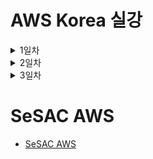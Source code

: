 # AWS Korea 실강

<details><summary>1일차</summary>

<div markdown="1">

## AWS 사용 이점은?

엔터프라이즈급 기업에서 온 프레미스로 서버를 추가 구축하면 수개월이 걸린다.

이 과정을 분 단위로 단축시킬 수 있다.

이후 추가 구축한 리소스가 필요하지 않을 때의 처리도 용이하다.

보안을 외주로 맡길 수 있다.

## AWS Global Infra는 어떻게 이루어져 있나

가용 영역은 데이터 센터의 묶음 최소 3개의 데이터 센터

리전은 가용 영역의 묶음 가용 영역은 a~d 까지 존재할 수 있음

리전 내의 데이터 센터는 내결함성을 갖추고 있으며 서로 거리를 두고 프라이빗 링크로 연결되어 있다.

이유는 고가용성을 달성하기 위해서 자연재해, 정치적 문제 등에 의해 전체 리전이 사용불가 상태가 되는 것을 방지

**_ 상파울루 리전의 경우 자체 발전기 사용해서 데이터센터를 유지한다. 전력 비용 측면에서도 AWS 사용이 이점이 있다. _**

## Local Zone & 엣지 로케이션

리전으로부터 너무 먼 경우 리전과 고속 케이블로 연결된 별도의 센터인 로컬존에 연결할 수 있다.

짧은 지연 시간을 얻지만 모든 서비스를 사용할 수는 없다.

엣지 로케이션 각 주요 도시에서 운영되며 Route 53, CloudFront 같은 서비스를 지원

CDN을 가능케한다.

엣지 로케이션에 캐시 데이터를 저장해서 더 빠르게 접근할 수 있도록 한다.

Local Zone은 EC2, RDS 등 리소스를 더 빠르게 접근하기 위해 사용

엣지 로케이션은 데이터 캐싱, 더 빠른 콘텐츠

Well Architected Framework에서 구축한 아키텍처를 자가점검할 수 있다.

AWS는 REST API를 통해 사용자에게 AWS 콘솔, AWS CLI, AWS SDK를 통한 리소스 생성, 관리를 가능하게 한다.

API 기반의 퍼블릭 클라우드

3개의 가용 영역에 복사되어서 올라간다 s3에 이미지 올리면

`aws s3 mb [버킷명]`

`aws s3 cp [From path] [To Path]`

`aws s3 ls` - 버킷 들의 리스트

`aws s3 ls [버킷명]` - 버킷 내 파일들의 리스트

## 계정 보안

- 인가된 사용자만 접근할 수 있도록 계정을 생성하고 권한을 부여

- API 요청이 들어오면 인증 -> 인가를 거친다. 그 후 리소스에 대한 요청을 처리하고 응답을 보낸다.

- 인증은 ID/PASSWD, 인가는 권한의 확인으로 두 과정 모두 IAM이 수행한다.

- root 계정 미사용은 AWS측 모범 사례가 맞음

- 정책은 권한을 담은 JSON 형식의 스크립트

- 그 정책을 사용자에게 적용

- 혹은 사용자 그룹에 적용한 후 그룹에 사람을 추가해서 적용되도록 하는 것이 조금 더 나은 선택

- 한 사용자가 여러 그룹에 속해서 많은 권한을 가질 수도 있다.

- 역할(Role)은 정책이 부여된 리소스로 사용 가능한 사용자를 기록해두고 Role이 적용된 사용자는 그 Role의 정책을 가진다.

- 그 후 Role과의 연결을 해제하면 본래 부여받은 정책을 다시 적용받는다.

- 역할을 수임한다. assuming a role

- 보안의 주체는 어떤 작업을 수행할 수 있는 모든 대상

- 서비스가 서비스에 명령을 내릴 경우 EC2에서 S3에 AWS CLI로 접근하는 경우 EC2가 S3에 명령을 내리는 것이므로 EC2는 보안의 주체

- 그 외 계정 등

- AWS ACCESS KEY , AWS SECRET ACCESS KEY - ACCESS KEY는 Public 키 처럼 공개되어도 괜찮다. 복호화 키이자 Private Key 역할을 하는 키는 SECRET ACCESS KEY

- KEY는 aws cli 디렉토리 내 credentials_allowed에 평문으로 저장되어 있기 때문에 노트북 분실 시 Deactivate 해야 한다.

- 정책은 커스텀이던 AWS 제공 정책이던 동등하다.

- 개인을 위한 역할을 생성해서 그 역할을 적용시키는 것이 가장 안전한 방법이긴 하다.

- 이유는 그룹도 잘못 지정해서 권한없는 사용자가 Admin 그룹의 권한을 얻게 되는 경우 위험할 수도 있으니까

- IAM 역할 동작 방식은 API 요청을 보내면 AWS STS가 토큰 생성해서 임시 권한 부여

- 정책은 권한의 부여 뿐만 아니라 최대 권한 설정해서 이후 권한 부여에 대한 경계를 설정할 수도 있다.

- 정책은 주로 권한 부여의 목적으로 쓰이고 위 경계 설정은 프로젝트 초기에 할 수도 있다.

- 자격 증명 기반 정책은 사용자, 그룹, 역할에 적용되고 리소스 기반 정책은 리소스에 적용된다.

- 사용자가 리소스 액세스를 시도하면 리소스 기반 정책을 확인한다? 이건 무슨 얘기인지 모르겠는데 \***\*\*\*\*\***\*\*\*\*\***\*\*\*\*\***

- 아래 JSON은 자격 증명 기반 정책

```JSON
{
    "Version": "2012-10-17",
    "Statement": [
        {
            "Effect": "Allow",
            "Action": [
                "ec2:Describe*",
                "ec2:GetConsole*"
            ],
            "Resource": "*"
        }
    ]
}
```

- Version은 정책의 버전

- Effect는 허용의 목적인지 거부의 목적인지?

- Action은 행위에 대한 것을 의미 S3 읽기 권한이란 그런 내용

- Resource는 위 내용들이 적용되는 대상 리소스

- 복수의 정책이 적용되는 경우 거부 Effect가 우선 적용된다.

- 허용의 경우 양 정책의 교집합에 해당하는 리소스 접근이 적용된다.

- 리소스 기반 정책의 경우 리소스를 arn으로 명시한다.

```JSON
{
    "Version": "2012-10-17",
    "Statement": [
        {
            "Sid": "AddPerm02",
            "Effect": "Allow",
            "Principal": "*",
            "Action": [
                "s3:ListBucket",
                "s3:GetObject"
            ],
            "Resource": [
                "arn:aws:s3:::00-22-architecting-on-aws",
                "arn:aws:s3:::00-22-architecting-on-aws/*"
            ]
        },
        {
            "Sid": "RemovePerm",
            "Effect": "Deny",
            "Principal": {
                "AWS": "arn:aws:iam::284141907816:user/deny"
            },
            "Action": "s3:GetObject",
            "Resource": "arn:aws:s3:::00-22-architecting-on-aws/public/*"
        }
    ]
}
```

- 리소스 기반 정책은 principal이라는 요소가 있는지 없는지로 구분하면 된다. (자격증 시험에 나온다면)

- 권한 중 EC2 ReadOnly는 인스턴스를 끄거나 삭제할 수 없고 정보만 읽을 수 있다.

- 다중 계정은

- Cloudtrail은 모든 API 요청에 대한 기록을 남긴다.

- **_ISMS 인증 관련 사항 중 Cloudtrail의 기록을 3년간 투명하게 보관해야 하는 사항이 있다._**

- AWS Organization을 사용해서 계정을 조직 단위(Organization Unit)로 그룹화해서 계층 구조를 생성한다.

- 계정과 계정은 서로 완전히 격리되어 있기 때문에 조직화하지 않으면 업무량이 많아지고 관리가 어렵다.

- 조직화 방법은 계층 구조이므로 상위 계층에서 허용된 사항이 있다면 하위 계층은 반드시 그 이하의 권한을 가지도록 하는 것이다.

- 관리 계정이 총괄하고 OU를 하위에 가진다.

- OU는 하위에 OU 혹은 계정을 가진다.

- 각 계정별로 결제되는 비용도 OU 단위로 결제가 가능하다.

- SCP vs IAM

- SCP는 권한을 제한하는 필터의 역할이다.

- 실질적 허용과 거부는 IAM이 한다.

- 뭔 개소리야 그래서 정확히 어떻게 동작한다는건데---------------- 이거 나중에 다시 보게되면 자세히--------------

- SCP -> IAM 순으로 보안 증명 필요

- https://docs.aws.amazon.com/ko_kr/organizations/latest/userguide/orgs_manage_policies_scps.html

## VPC

- 가상의 격리된 네트워크를 의미

- Regional하다.

### Public Subnet

- IGW를 사설 망을 외부 인터넷과 연결하는 가상의 라우터로 볼 수 있다.

- IGW에 대한 라우팅을 설정하고 인스턴스에 공인 IP를 부여하면 외부와의 통신을 공인 IP를 통해 할 수 있고 내부 망에서의 통신은 사설 IP로 할 수 있다.

### Routing Table

- VPC는 암시적 라우터가 존재해서 라우터를 직접 구축하지 않고 라우팅 테이블에 라우팅을 명시하는 것 만으로도 라우팅이 가능하다.

### Elastic IP Address

- 인스턴스에 붙였다 뗄 수 있는 고정된 공인 IP이다.

- 리전당, 계정당 5개로 제한된다.

- Quotar, Soft Quotar

- Soft Quotar여서 5개 제한을 문의를 통해 풀 수 있다.

- Quota는 상식선에서 Limit을 거는 것

- VPC CIDR 16으로 5개면 65000 \* 5인데 이 제한이 없다면 서버의 수 상식 밖으로 많아진다.

- Hard Quota는 인터뷰 요청이 들어오고 AWS 한국 지사장의 승인이 있어야 한다.

### Elastic Network Interface

- 탄력적 네트워크 인터페이스는 같은 가용 영역 내에서 리소스에 붙였다 떼면서 사용할 수 있는 가상의 네트워크 인터페이스이다.

- 고정된 사설 IP, EIP, MAC 주소를 가지고 있다.

### NAT(Network Address Translation) Gateway

- 사설 IP 대역으로부터 외부 망으로의 Outbound 트래픽이 나갈 수 있도록 해주는 리소스이다.

- EIP를 요구한다.

- NAT Gateway를 통해 프라이빗 서브넷에서 인터넷을 사용할 수 있다.

### Network ACL

- 서브넷의 인바운드, 아웃바운드 트래픽을 제어하는 가상의 방화벽이다.

- 허용 규칙과 거부 규칙을 모두 명시한다.

- 비상태저장 방화벽이다.

- 한 트래픽 마다 들어갈때 나갈때 모두 확인한다.

- 서브넷에 배포된 모든 인스턴스에 적용된다.

### Security Group

- 인스턴스의 인바운드, 아웃바운드 트래픽을 제어하는 가상 방화벽이다.

- 허용 규칙만 명시한다.

- Source IP, Destination IP, 프로토콜, 포트를 명시해서 사용한다.

- 기본값은 모든 인바운드 트래픽을 막고 모든 아웃바운드 트래픽을 허용한다.

- 3-tier 라면

- WS 인바운드 80, 443 모든 IP에 허용

- WAS 인바운드 80 WS에 대해 허용

- DB 인바운드 3306 WAS에 대해 허용

- 이것을 Security Group Chain 이라고 한다.

- 트래픽의 접근 과정을 설명하면 IGW -> RTB -> NACL -> Subnet -> SG -> Instance

- 한 인스턴스에 복수의 SG가 적용될 수 있으며 종합적으로 평가해서 트래픽 허용 여부를 결정한다.

## 컴퓨팅

- EC2(2006) -> ECS(2014) -> Lambda(2014) -> Fargate(2017) -> Inferentia, Trainium, Graviton3(2021, 2022)

- Fargate는 서버리스 컨테이너화, 내 VPC 내에서 관리하는 서버가 없는게 서버리스인데 컨테이너를 내가 관리하지 않고 돌아가게 하는 것

- 그 뒤로는 맞춤 제작 프로세서라는데 뭔지 모름

- EKS도 쿠버네티스 기반 컴퓨팅 서비스

- CSP인 AWS의 컴퓨팅 리소스 생성 방식은 API 요청에 따라 하이퍼바이저에서 컴퓨팅 리소스(VM)를 생성하여 제공하는 것이다.

- 확장은 Scale-Out, 다시 축소는 Scale-In

### EC2

- 태그, 이름 - 사내에서 정해진 태그에 대한 네이밍 규칙을 정해서 생성한다.

- 예시 - 네이밍 룰에 따라 네임을 넣고 프로젝트를 구분해서 넣고 이 리소스가 배포 환경인지 테스트 환경인지 넣고 서비스 용도 프/백 넣고 가용 영역 구분해서 넣고 귀속 부서 구분해서 넣고

- Amazon Machine Image - OS를 포함한 리소스들을 가진 템플릿 이미지이다.

- 사전 구축된 AMI를 사용하거나 Marketplace에서 솔루션이 포함된 이미지를 사용하거나 Image Builder를 통해 커스텀 AMI를 생성한다.

- 하시코프 Packer가 이미지 빌더인듯?

#### 인스턴스 유형 이름 규칙

- c6g.xlarge

- c는 인스턴스 패밀리

- 6은 인스턴스 세대

- g는 추가 속성

- .뒤로는 인스턴스의 크기로 하드웨어 스펙의 규모 micro보다 xlarge가 더 많은 cpu, ram, ssd 가진 인스턴스

- amd는 추가 속성 위치에 a가 붙는다.

- graviton이 g인데 이게 AWS 자체 개발이라고 동일 성능일 경우 비용이 더 싸다고 합니다.

#### EC2 키 페어

- 최근엔 키 페어도 생성하지 않고 Session Manager로 접속하는 추세??

#### 테넌시

- 공유 테넌시가 기본값이며 하나의 하드웨어를 다른 사람들과 공유한다.

- 이럴 경우에 비용 절감을 위해 중지해두고 있으면 다른 사람이 점유해서 실행이 안된다는데?

- 전용 인스턴스는 하드웨어를 격리해서 다른 사람과 공유하지 않고 사용한다.

- 전용 호스트는 하드웨어를 제어한다.

- 랙이 하나 있고 그 랙에 디바이스가 여러개 있는데 그 디바이스 하나의 일부를 할당 받고 그 디바이스 다른 사람과 공유하는게 공유 테넌시

- 그 디바이스 하나 아예 점유하는게 전용 호스트

- 전용 인스턴스는 그 디바이스 아예 점유는 아닌데 그 디바이스에 리소스 생성 다른 사람하고 공유 안하는거

#### 배치 그룹

- 클러스터링을 통해 여러 인스턴스를 서로 인접하게 배치해서 고성능 컴퓨팅(HPC)을 가능하게 한다.

- 중요한 인스턴스라면 분산시켜서 안정성을 높인다.

- 파티션 분리는 가용 영역 내에서 논리적 구분을 하는 것이다.

#### User Data

- EC2가 생성될 때 최초로 실행될 스크립트를 작성할 수 있다.

#### 메타 데이터

- 인스턴스 내에서 `curl http://169.254.169.254/latest/` 명령줄을 통해 생성된 인스턴스의 메타 데이터를 출력할 수 있다.

- 공인 IP 주소 등을 출력할 수 있으며 `curl http://169.254.169.254/latest/meta-data/public-ipv4`

- 이 출력되는 메타 데이터를 자동화에 활용할 수 있다.

#### Elastic Block Storage

- 하나의 EC2는 반드시 최소 하나의 EBS를 가진다.

- EBS의 크기를 늘릴 수는 있지만 줄일 수는 없다.

- 작은 크기로 만들어서 복사하고 기존 것을 지워야 한다.

- EBS 볼륨 유형은 SSD 지원하는 gp2, gp3, io1, io2가 있고 가장 고성능은 io2이다. io2 Block Express가 가장 고성능

- IOPS가 뭔지 모르겠는데 그게 성능 나타낼 수 있는 지표인듯

- HDD 지원하는 st1, sc1

#### 인스턴스 스토어 볼륨

- 인스턴스에 바로 붙이는 데이터 스토어

- 속도가 빠르다.

- 스냅샷을 미지원해서 비영구적이고 휘발성이 있다.

- 캐싱의 용도로 사용할 수 있다.

#### EC2 구매 옵션

- 온디맨드는 초당 과금

- Savings Plans를 통해 1년 또는 3년 약정으로 사용도 가능

- 스팟 인스턴스는 온디맨드 대비 90% 할인 혜택을 받아 다른 사람의 여분 EC2를 사용하는 방법이다.

- 원 사용자가 반환을 요구할 경우 복구하는 자동화를 미리 구축해두어야 한다.

- 당근마켓이 비용 절감하는 방법으로 스팟 인스턴스를 많이 썼다고 한다.

- 쓰다가 뺏길 확률은 5% 정도라고 한다. 자동화 구축할 수 있다면 충분히 가능한 부분이다.

##### Savings Plan

- Compute Savings Plan - 리전 등 선택에 있어서 유연성 확보 + 66% 할인

- EC2 Savings Plan - 72% 할인 유연성 x

- 온디맨드 + Compute Savings plan + EC2 Savings Plan + 스팟 인스턴스를 잘 조합해서 비용 절감을 해야 한다.

### AWS Lambda

- 서버리스 컴퓨팅으로 Memory만 직접 스펙을 결정한다. Memory를 늘리면 CPU는 알아서 늘어난다.

- 서버리스는 실행될 때 마다 그리고 실행된 시간 만큼 비용이 발생하는 것이다.

- 24시간 내내 꽉찬 워크로드는 잘 없다. EC2 같은 리소스 쓸 때 평균 30% 정도 사용되면 잘 쓰는 것이다.

- 코드는 S3에 저장되고 필요한 경우에 호출된다.

- Lambda도 이중화 가능하다.

- API Gateway를 생성해서 생성한 Lambda의 API를 밖으로 내보낼 수 있다.

- 서버리스로 Lambda에 코드만 작성하고 API Gateway를 사용해서 API URL을 만들어내고 그 API URL을 어디서나 접근할 수 있도록 배포할 수 있다.

## 실습

- ![image](./img/Lab2-Overview.png)

- 퍼블릭 서브넷에 퍼블릭 서버 생성, 프라이빗 서브넷에 프라이빗 서버 생성

- 프라이빗 서버 NAT GW에 연결

- SG 포트 포워딩 후 통신 확인

- ![image](./img/스크린샷%202023-12-26%20오후%205.47.27.png)

- ICMP 프로토콜에 대한 허용 후 ping 트래픽 전달

- ![image](./img/스크린샷%202023-12-26%20오후%205.37.08.png)

- ![image](./img/스크린샷%202023-12-26%20오후%205.48.39.png)

- ![image](./img/스크린샷%202023-12-26%20오후%205.49.03.png)

- 인스턴스의 메타데이터 리스트 출력하고 그 중 원하는 데이터 출력하기

## 추가 내용

- byoip는 통신사에서 직접 고정 IP를 사서 사용하는 것

</div>

</details>

<details><summary>2일차</summary>

<div markdown="1">

## 서버리스

- BTS 관련 온라인 서비스는 모두 서버가 터지는데 API GW + Lambda 조합으로 연말 콘서트 티켓팅을 했을 때는 서버가 터지지 않았다고 한다.

- Lambda가 백엔드 서비스에 접근해서 요청을 처리할 수도 있다.

- 챗봇도 Lambda를 활용해서 채팅 질문 -> API GW -> Lambda -> 챗봇 회사의 AI가 요청 처리 처럼 가능하다.

- Lambda 함수 하나의 실행 시간은 15분 미만이다. 요청 1회에 대한 처리에 걸릴 수 있는 최대 시간이라는 말

- 메모리 128MB ~ 10GB

- 배포 패키지 크기 제한이 있는데 이것도 컨테이너를 사용해서 해결할 수 있다.

## 스토리지

- 블록 스토리지, 파일 스토리지, 객체 스토리지로 나뉜다. 이거 앞에 온프레미스 한거에다가 다시 정리하자.

- SSD, HDD 같은 HW에 붙어있는 물리 스토리지는 기본적으로 블록 스토리지이다.

- 블록 스토리지는 블록 단위로 저장하며 파일 크기 만큼 블록 수를 차지한다.

- 수정이 용이하고 속도가 빠르다.

- 파일 스토리지는 파일 시스템을 다른 디스크에 연결(마운트)해서 공유할 수 있도록 하는 것이다.

- 네트워크를 통해 연결되므로 물리적 연결보다 느리지만 확장성이 좋다.

- 객체 스토리지는 스토리지라기보다 솔루션에 가깝다.

- 객체 스토리지는 Get, Put 할때마다 한번씩 요청과 응답이 이루어지는 비연결성 API 기반 솔루션이다.

- 객체의 ID, 메타데이터, 데이터 속성, 데이터를 저장해두고 그 정보에 기반해서 객체에 접근한다.

- EBS가 기본 블록 스토리지이다.

- EFS는 NFS에 기반한 AWS 파일 스토리지 시스템이다. FSx는 SMB 프로토콜에 기반한 Window용 파일 스토리지 였지만 for Window만 윈도우용이고 성능 활용을 위한 다른 기종에서도 사용 가능한 FSx들이 있다.

- 객체 스토리지는 S3.

- S3를 쓰면 S3는 기본적으로 복사해서 여러 곳에 백업을 해두기 때문에 안전하다.

- 파일 형식에 상관없이 모두 저장할 수 있다. 미디어 스토리지로서의 역할 가능하고 빌드할 아티팩트를 저장하는 데에도 사용할 수 있다.

- S3 버킷 이름은 Global Unique 해야 한다.

- 그럼 Unique한 Key가 되고 버킷 내의 파일명도 Unique하다면? Key 기반 탐색이 얼마든지 가능하다. S3 URL을 통해 파일 쉽게 접근 가능

- `버킷명.s3.리전코드.amazonaws.com/파일경로`

- 버킷 내에서도 디렉토리를 생성할 수 있다.

- 객체 스토리지는 속도가 가장 느리지만 1개의 파일 접근과 1000개의 파일 접근이 속도 차이가 없기 때문에 더 효율적일 수 있다.

- 메타데이터를 함께 저장하고 그 메타데이터를 기반으로 검색할 수도 있는데 이러면 실제 데이터 검색보다 더 적은 데이터 양으로 빠르게 검색 가능한 것이다.

- 버킷에 리소스 기반 정책을 적용시켜서 접근을 제어할 수 있다.

- 실제 미디어 스토리지로서의 역할은 VOD 파일을 S3에 넣어서 저장하고 VOD 서비스를 엣지 로케이션을 통해 제공한다. KBS 자카르타 아시안게임

- ![image](./img/storage.png)

### 객체 보호

- 객체 데이터의 접근을 제어하고 데이터를 암호화한다.

- 그리고 삭제를 할 수 없게 하는 규정을 생성해 준수하도록 한다.

- S3는 기본적으로 프라이빗 버킷이며 소유자만 접근 가능하다.

- 액세스 정책을 통해 제어된 엑세스를 가능케한다.

- 버킷 정책은 리소스 기반 정책으로 대상이 될 S3를 명시하고 Principal에 접근 가능한 사용자 명시? 인듯 그리고 Action에 읽기 가능인지 버킷 리스트 확인 가능인지 그런 내용. 나중에 다시~

- Principal을 \*로 해서 모든 정보가 유출되는 경우가 있을 수 있기 때문에 S3 퍼블릭 액세스 차단 기능이 있다.

- S3는 크기 제한이 없다. S3 내에서 디렉토리를 구분해서 액세스 포인트 정책을 적용해 하나의 S3를 부서마다 분리되도록 할 수 있다.

- S3는 파일 암호화에 S3 관리형 키, KMS 키, 고객 제공 키를 사용한다. 각 키 모두 SHA256을 사용한다.

- 관리형 키는 SSE-S3로 별도 비용없음 S3에서 생성되기 때문

- KMS는 키를 S3를 사용하는 회사가 소유해야 한다는 것에서 생겨났다. 직접 생성한 키이기 때문에 비용 발생한다.

- 내가 가진 키 관리 시스템에서 API 요청을 보낼때 헤더에 담아서 보낸다. 잘 사용되지 않는다. 보통 관리형 키, KMS를 사용

### 스토리지 클래스

- S3는 클래스가 나뉘어져 있으며 가성비에 맞게 사용할 수 있다.

- 높은 비용 + 액세스 빈도가 높은 클래스와 낮은 비용, 액세스 빈도가 낮은 클래스로 나뉜다. 스탠다드와 글래셔

- 스탠다드는 자주 접근하는 데이터, 캐시 데이터, 디버그 데이터 등에 사용할 수 있고 글래셔는 아카이브된 데이터?? 생활기록부처럼 오래 보관해야 하지만 접근하지 않는 그런 데이터

- 왼쪽은 데이터 저장 비용은 높지만 액세스에는 낮은 비용 오른쪽은 그 반대

- 아무튼 자주 쓰는거 잘 안쓰는거에 따라서 나누고 왼쪽에서부터 오른쪽으로 갈수록 덜 쓰는 데이터 저장에 쓰이는 S3 버킷 클래스

- 클래스의 변경은 회사에서 API 요청으로 사용중인 버킷의 클래스를 바꿀 수 있었다.

- 지금은 하나의 방법으로 S3 Intelligent-Tiering이 머신러닝 기법으로 액세스 패턴을 파악해서 자동 전환을 하도록 하다.

- S3 라이프 사이클 정책을 지정해서 3개월 뒤에 어떤 클래스로 6개월 뒤에 어떤 클래스로 3년이 지나면 삭제해라 같은 정책을 적용 가능

### S3 버전 관리

- S3 버전 관리는 이전 버전의 버킷도 비용을 받는다.

- 이전 버전으로 롤백도 가능하고 이후 안쓰는 버킷 자동 삭제되도록 할 수도 있다.

### 객체 복제

- 데이터의 백업을 위해 다른 리전에 S3 버킷을 복제해서 데이터 내구도를 향상시킨다.

### S3 Transfer Acceleration

- 먼 리전에 있는 버킷과 파일을 주고 받을 경우 속도가 느리기 때문에 가장 가까운 엣지 로케이션 까지만 인터넷으로 통신하고 그 다음부터는 AWS 내의 망을 통해 통신해서 더 빨리 할 수 있도록 한다.

### S3 이벤트 알림

- 특정 파일이 버킷에 업로드될때 설정해둔 이벤트에 해당하는 파일일 경우 Lambda를 통해 썸네일 버킷에 옮겨담는다.

### S3 비용 관련 요소

- 스토리지 유형 위에 말한 클래스들에 따라 비용 나뉘고 요청, 검색마다 비용 발생하고 버킷 복제랑 버전 관리도 다 비용 발생

- 버킷이 있는 리전 밖으로 나가는 데이터 전송 시에만 비용 발생

## 공유 파일 시스템

- 공유 파일 시스템 서비스로는 AWS EFS, FSx가 있다. EFS가 가장 많이 쓰인다.

- IOPS가 10000~20000정도면 스토리지의 성능은 최상이다.

- 하나의 공유 파일 스토리지는 1000개의 인스턴스에 마운트될 수 있다. 이거 soft quotar

### EFS

- NAS를 구축할때 스펙을 지정해야 하지만 EFS는 완전관리형으로 생성하고 NFSv4 프로토콜을 사용해서 마운트하면 된다.

- 하나의 EFS를 여러 인스턴스가 접근하고 사용할 수 있다.

- 저장에 대한 비용과 요청 처리에 대한 비용이 있다.

- EFS도 S3처럼 클래스가 있고 클래스를 나누는 기준은 거의 동일하다.

- 자주 접근하는 데이터를 가지고 있다면 EFS 스탠다드 잘 쓰지 않으면 EFS 아카이브

### FSx

- 원래 윈도우를 위한 파일 시스템 스토리지지만 지금은 FSx for Windows File Server가 윈도우용

- FSx for Luster 완전관리형으로 고성능 수백만 IOPS까지 가능 대다수 리눅스 AMI와 호환됨

## 데이터 마이그레이션

- AWS Storage Gateway는 온 프레미스 데이터 스토리지에 Gateway를 생성해서 기존 온 프레미스에서 구축한 데이터 스토리지를 각각 대응되는 파일 게이트웨이를 통해 그대로 마이그레이션 할 수 있다.

## AWS Datasync

- 온 프레미스에 DataSync 에이전트를 설치하면 AWS에서 스토리지에 동기화한다.

# 데이터베이스

- AWS DB 종류는 DynamoDB와 Aurora Serverless와 같은 완전 관리형과 RDS같은 관리형 데이터베이스로 나뉜다.

- AWS elastiCache는 Redis를 캐싱 용도로 사용할 수 있는 데이터베이스 서비스

- 관계형 vs 비관계형을 AWS 서비스 관점에서는 관계형 데이터베이스는 엄격한 관리가 필요할 때 그대로이고 비관계형 데이터베이스가 수평적 확장으로 성능을 더 낼 수 있다.

## RDS

- DB를 포함한 인스턴스이고 모니터링을 기본으로 제공한다.

- 데이터의 저장 및 전송 모두 암호화를 제공한다.

- StandBy DB도 제공된다. Multi AZ DB 인스턴스가 제공된다는 것

- 스펙 확장과 마이그레이션도 제공된다.

- 다중 AZ 옵션을 켰을 때 두 가용 영역을 지정하고 DB인스턴스를 각각 생성한다.

- DB에 쓰기 요청을 할 경우 Primary DB의 데이터를 StandBy에 동기화까지 되고 나서 쓰기 요청 처리가 끝난다.

- Primary가 다운되면 StandBy가 Primary가 되고 새로운 대기 인스턴스를 이전 Primary의 AZ에 생성하고 그 인스턴스가 StandBy가 되며 거기에 동기화도 이루어진다.

- 읽기 전용 복제본을 RDS는 5개 오로라는 15개를 만들 수 있다.

- 읽기 전용 복제본은 읽기 : 쓰기 = 8 : 2 이기 때문에 읽기 성능을 개선하기 위해 사용한다.

- R/W 엔드포인트와 R 엔드포인트 두개를 가지고 덜 중요한 정보의 읽기 처리는 복제본으로 보낸다.

- 복제본은 리전에 한정되지 않는다. 다른 리전에 읽기 전용 복제본을 생성할 수도 있다.

- KMS 키를 사용해서 RDS에 저장되는 데이터를 암호화할 수 있다.

## Aurora

- MySQL, PostgreSQL 호환 관계형 데이터베이스

- 오로라 클러스터는 6개의 복제본을 3개의 AZ에 저장한다.

- 복제본은 각 AZ에 5개 까지 총 15개 까지 가능하다.

### Aurora Serverless

- DB의 사용량 차이가 큰 경우 그러니까 가장 사용량이 많을 때와 적을 때의 차이가 크고 그 빈도가 큰 경우 이 서비스를 사용하는 것이 낫다.

## Dynamo DB

- 사용자는 테이블만 만들어서 사용하면 되는 완전관리형 데이터베이스이다.

- 규모에 맞게 성능이 쉽게 튜닝되고 엔터프라이즈급에도 사용할 수 있다.

- 유연한 스키마를 제공한다. 각 레코드가 PK만 지키면 어떤 컬럼을 생략하던 추가하던 상관없다.

- 이유는 사실 JSON으로 관리되기 때문이다.

- 3개의 AZ에 복사해서 저장한다.

- 게임사의 사용자 프로필같은 데이터를 DynamoDB에 사용할 수 있고 이커머스사의 상품데이터도 DynamoDB에 사용할 수 있다. 성능이 좋은 서비스이다.

- 과금은 온디맨드, 프로비저닝 방식이 있다.

- 온디맨드는 요청당 요금을 부과한다. 사용량에 따라 알아서 증설되고 줄어든다.

- 프로비저닝은 수요를 예측해서 사용한다. 온디맨드 vs 프로비저닝은 7배 정도 가격 차이가 있다고 한다.

- Dynamo DB는 프로비저닝해서 써야하나보다.

## ElastiCache

- 캐싱 목적의 인메모리 DB를 제공하는 서비스이다. 멀티 AZ가 가능하다.

- 완전관리형이고 인메모리 데이터베이스지만 다운되면 그 백업 데이터베이스가 백업한다.

- 몇몇 게임사는 퍼포먼스를 위해 아예 DB를 사용하지 않고 인메모리 DB만을 사용하고 주기적으로 백업을 하는 경우도 있다. 이렇게 하면 ns단위의 결과를 낼 수 있다.

- 확장도 가능하다.

- 국내에서는 ElastiCache for Redis를 주로 사용한다.

- 이유는 고급 데이터 형식을 지원하기 때문이다. 고급 데이터 형식 사용의 예를 들면 게임사에서 사용자 프로필에 상위 몇 퍼센트인가를 실시간으로 나타내는 경우 레디스에서 이 기능을 사용한 것

### 캐싱 아키텍처

- 캐싱 클러스터를 구축하면 App에서 캐시 클러스터에 먼저 접근해서 Cache Hit, Cache Miss인지에 따라 DB에 접근할 지 말지를 결정한다.

- 그냥 당연한 캐싱 방식이고

---

오늘 내용 대체로 좋았는데 기존 DB나 데이터 스토어나 그런게 어떻게 AWS 서비스랑 대응되는가 같은 내용들 너무 좋았는데 너무 하나의 AWS 서비스가 어떻게 동작하는가 어떤 서비스를 제공하는가 까지 간게 너무 많았다. 아득해진다..

---

## 데이터베이스 마이그레이션

- 기존 전통적 마이그레이션 방식에선 엑셀로 직접 다 눈으로 보고 손으로 해야 한다. 그런데 내일되면 또 컬럼 바뀌고 데이터는 계속 생긴다.

- AWS에서는 마이그레이션할 때 스키마를 옮기는 부분은 자동으로 가능한 부분을 측정해서 알려주고 진행해주며 무료로 가능하다.

- 스키마 마이그레이션 이후 데이터 마이그레이션은 DMS로 복제를 하면서 변경사항도 계속 반영??????

- LG U+가 온프레미스 데이터베이스를 AWS로 마이그레이션할때 DMS를 썼다고 한다. 이건 DB서버 하나당 EC2사용량 만큼의 비용은 발생한다고 한다.

# AWS 서비스를 통한 CI/CD

- CodeCommit이 레포지토리 CodeBuild로 그 코드 빌드 둘다 완전관리형 CodeBuild가 돌아간 만큼만 비용 발생

- 빌드된 아티팩트 S3에 넣던 컨테이너에 넣던 할 수 있다.

- CodeDeploy로 배포를 진행한다.

- CodeDeploy로 무중단 배포를 가능케한다. 배포 유형 옵션도 제공한다. 블루-그린, 카나리 등

- CodePipeline이 소스 -> 빌드 -> 테스트 -> 스테이징 -> 테스트 -> 프로덕션의 각 단계별로 필요한 서비스를 모두 적용시켜준다???

- 블루그린이 v2를 생성해서 문제 없으면 v1과 교체하고 v1을 삭제하는 방식이던가??

# 실습 DB 생성하고 다른 리전에 읽기 전용 복제본 생성 + ALB 생성

- ![image](./img/Lab3-overview.png)

- CLB vs ALB는 ALB는 Lambda를 포함해 모든 어플리케이션에 대한 로드밸런싱이고 CLB는 클래식 EC2기반 환경에서의 로드밸런싱

- 대상 그룹에 서버 인스턴스를 추가하고 그 다음 로드밸런서를 생성

- ![image](./img/ALB.png)

- ALB는 모든 IP로부터 HTTP -> APP은 ALB의 SG로부터 HTTP -> DB는 APP의 SG로부터 3306

- ![image](./img/connectrds.png)

- Endpoint를 통해 DB 연결 후 확인 (제공된 웹서버에 미리 배포된 Endpoint로 DB 연결하는 App을 통해서)

# 모니터링과 스케일링

## AWS CloudWatch

- 리소스의 사용량을 모니터링하고 로그도 수집해서 로그도 모니터링한다.

- NMS에서 디바이스별 지표처럼 인스턴스의 ID로 검색해서 인스턴스별 지표 그래프를 모니터링할 수 있다.

- 임계점 설정 후 알림을 임계점을 몇번 넘었을 때 받을지 등도 설정 가능

## CloudWatch Logs

- 가장 첫번째로 트래픽을 받는 로드밸런서의 로그를 가지면 모든 로그를 파악할 수 있다??

- Agent를 사용하면 온프레미스에서도 CloudWatch를 사용해서 로그를 모니터링할 수 있다.

## CloudTrail

- API 요청에 대한 내용과 그 요청 처리 후 응답에 대한 기록

- StateCode를 통해 응답이 잘 처리되지 않았을 경우 어떤 문제로 되지 않았는지 확인이 가능하다.

## VPC Flow Log

- VPC 내에서 트래픽의 흐름에 따른 로그

## Event Bridge

- AWS에서의 지표를 통해 Datadog 같은 다른 솔루션에서 지표에 기반한 작업을 수행하게 할 수도 있다.

# 로드밸런싱

- 리스너 하나와 타겟 그룹 하나가 연결되어 있으며 하나의 타겟 그룹엔 복수의 대상(인스턴스 혹은 다른 서비스)가 있을 수 있다.

## ALB

- 도메인에 기반한 유연한 로드 밸런싱이 가능하다. L7 로드밸런서이다.

- 고정 IP가 기본적으로 제공되지 않고 DNS가 제공된다.

## NLB

- L4 로드밸런서로 대용량 트래픽을 받을 수 있다.

- IP 기반 로드밸런싱이 필요한 경우 ALB 앞에 NLB를 붙이는 경우도 있다.

- 데브시스터즈의 인프라는 트래픽 대처를 위해서 NLB를 사용하고 ALB가 제공하는 유연한 로드밸런싱은 팀이 직접 담당해서 구축하는 방향으로 되어있다고 한다.

- 고정 IP가 제공된다.

## GLB

- L3 로드밸런서로 보안 목적으로 쓰인다는 것만 알아두자. 트래픽의 들어가고 나감이 투명하게 나타난다???

# 오토 스케일링

- 트래픽이 몰리는 상황에 대비해 서버를 자동으로 증설하는 것

- 수요 예측대로 리소스를 준비할때 생기는 비용 문제를 방지하기 위함? 트래픽을 감당하기 위함? 둘 다 위해서

- Auto Scaling 자체가 하나의 서비스이며 시작 파라미터로 인스턴스 하나를 생성할때 처럼 원하는 스펙과 AMI를 설정한다. (Pre-Making)

- 워크로드를 사람이 예측해서 오토 스케일링 시점을 예약한다. (예약 스케일링)

- CloudWatch가 보여주는 수치(다른 지표도 있는듯)에 기반해서 오토 스케일링을 결정한다.(동적 스케일링)

- 예측 스케일링은 어떤 경우고 어떻게 이루어지는지 다시 ----------------------------------

# 실습

```bash
#!/bin/bash
yum -y update

# Install and enable AWS Systems Manager Agent
cd /tmp
systemctl enable amazon-ssm-agent
systemctl start amazon-ssm-agent

# Install Apache Web Server and PHP
yum install -y httpd mysql
amazon-linux-extras install -y php7.2

# Download Inventory App Lab files
wget https://ap-northeast-2-tcprod.s3.ap-northeast-2.amazonaws.com/courses/ILT-TF-200-ARCHIT/v7.5.7.prod-05282af8/lab-4-HA/scripts/inventory-app.zip
unzip inventory-app.zip -d /var/www/html/

# Download and install the AWS SDK for PHP
wget https://github.com/aws/aws-sdk-php/releases/download/3.62.3/aws.zip
unzip -q aws.zip -d /var/www/html

# Load Amazon Aurora DB connection details from AWS CloudFormation
un="dbadmin"
pw="lab-password"
ep="inventory-cluster.cluster-coio6lz1nluf.ap-northeast-2.rds.amazonaws.com"
db="inventory"
#mysql -u $un -p$pw -h $ep $db < /var/www/html/sql/inventory.sql

# Populate PHP app settings with DB info
sed -i "s/DBENDPOINT/$ep/g" /var/www/html/get-parameters.php
sed -i "s/DBNAME/$db/g" /var/www/html/get-parameters.php
sed -i "s/DBUSERNAME/$un/g" /var/www/html/get-parameters.php
sed -i "s/DBPASSWORD/$pw/g" /var/www/html/get-parameters.php

# Turn on web server
systemctl start httpd.service
systemctl enable httpd.service
```

- 오토 스케일링을 준비하기 전 현 인프라의 서버, DB, 로드밸런서의 타겟 등을 확인한다.

- create dynamic scaling policy로 어떤 기준으로 자동 증설을 하게 할 것인지

- 설정한 후 stress 명령어로 증설 확인

</div>

</details>

<details><summary>3일차</summary>

<div markdown="1">

# 자동화

- AWS에서는 IaC 툴로 CloudFormation을 제공한다.

## IaC

- API 기반 퍼블릭 클라우드이기 때문에 코드로 인프라를 다룰 수 있다.

- 템플릿을 만들어 두고 그 템플릿에 맞게 리소스를 STACK이라는 단위로 한번에 생성해서 배포한다.

- Parameter 항목에서 정보 입력하고

- Resources 항목에서 생성할 리소스 작성하고 파라미터를 참조하도록 작성

## CDK

- CloudFormation보다 쉽게 프로그래밍 언어를 사용해서 인프라를 다루는 방식

## AWS Elastic Beanstalk

- Pass 서비스로 어플리케이션만 올리면 서비스가 배포가 가능

## AWS System Manager

- 규정을 준수했는지를 하나하나 모든 계정의 콘솔에 들어가서 확인할 수 없다.

- 규정 준수, 어플리케이션 배포가 잘 되어있는지 구성 관리, 시스템 모니터링 등이 가능하다.

- AWS SysOps 과정에서 많이 다룬다고 한다.

## CodeWhisper

- 코파일럿같은 코드 자동완성 AI인데 고객의 데이터로 학습하지 않고 AWS에서만 학습하기 때문에 안전하다고 한다.

# 컨테이너

## MSA

- MSA의 탄생 배경인지 아니면 설명을 위한건지 모르겠지만 일단 쓴다.

- 강한 결합과 느슨한 결합의 차이가 일단 기반에 있는 것 같다. 모든 인스턴스가 서로 연결을 직접 하는 경우 서버 하나 없어지던 생기던 크게 영향받는데 이걸 가운데 LB 두고 유연하게 처리하는 내용

- 그리고 모놀리식과 MSA의 차이 모놀리식이야 뭐 모든 API와 서비스들이 하나로 묶여서 하나의 규칙을 준수하는 것

- MSA는 하나의 큰 서비스를 API를 기준으로 여러 단위로 나눠서 서로 격리되어 있지만 모여서 하나의 서비스인 것 각자 자기 팀의 언어 사용 가능하고 각자의 규칙을 준수 가능

---

- 컨테이너가 이식성을 가지는 이유 런타임, 코드 등 실행 환경까지 가지고 있기 때문

## 컨테이너의 실행

- 이미지의 등록은 AWS ECR에 한다.

- 오케스트레이션 도구로는 EKS, ECS가 있다.

- EKS가 Control Plane으로서의 역할을 하며 EC2를 생성하고 그 안에 컨테이너를 실행하도록 한다.

- 직접 서버를 관리하지 않고 컨테이너를 실행시키고 싶다는 요구가 있었고 서버리스 컨테이너 서비스 Fargate가 생겼고 로그나 다른 정보는 고객에게 보내고 관리는 AWS에서 한다.

- 보통 웹서비스에서 컨테이너 30개 정도 사용하기 때문에 ECS를 사용해도 되지만 트렌드가 K8S기 때문에 EKS 사용이 많다.

- MLB.com이 ECS만을 사용해서 컨테이너를 운영했다고 한다.

- ECS는 비용이 없다는디? EC2값만 내는가봄

## K8S

- Control Plane/Data Plane으로 영역이 나뉜다.

- etcd가 내가 운영하는 쿠버네티스 전 영역에 대한 데이터베이스이다.

- 직접 쿠버네티스를 서버에 설치하는 과정에서 트러블 슈팅이 필요한 경우가 생기기도 하고 번거롭기 때문에 쿠버네티스 클러스터가 프로비저닝 되는 EKS가 많이 사용된다.

- 비쌈

## Fargate

- EC2 내에서 비는 공간이 많다면 Fargate가 낫지 않냐 근데 1.25배 정도 더 비싸다.

- 상황에 맞게 선택 근데 그냥 EC2 쓰지 않을까?

---

# ECS, EKS Workshop

- 샘플 어플리케이션을 EKS, ECS 등을 사용해서 배포하는 실습해볼 수 있다.

- EKS는 국문 자료가 제공된다.

- **_꿀맛 ㅋㅋ_**

---

# 하이브리드 네트워킹

- DynamoDB를 사용한다면 그건 리전에 있고 내 VPC 내에 있지는 않다.

- 원래는 NAT 생성하고 IGW 지나서 접근해야 하는데

- VPC 엔드포인트를 사용하면 프라이빗 서브넷의 프라이빗 서버가 DynamoDB로 바로 접근할 수 있다.

- 엔드포인트는 알아서 크기가 조정이 된다. 많이 접근하면 알아서 확장된다고 한다.

- 게이트웨이 엔드포인트, 인터페이스 엔드포인트가 있다.

- 게이트웨이 엔드포인트는 S3, DynamoDB만 지원한다.

- 최근엔 S3도 인터페이스 엔드포인트를 사용이 가능하다.

- 엔드포인트는 네트워크 인터페이스가 하나 생기는 것

- 서브넷에 붙여서 생성하면 되고 사용하는 데에는 그냥 DynamoDB 호출하거나 S3 호출하면 접근이 가능하다고 한다.

# VPC 피어링

- 복수의 서로 다른 VPC를 연결하는 것

- VPC간 통신을 하려면 IGW를 통해 돌아서 통신을 해야 하지만 Private하게 연결하는 것이 VPC 피어링

- 리전이 달라도 계정이 달라도 연결이 가능하다.

- **_대신 두 VPC의 IP 대역은 겹쳐서는 안된다._**

- 피어링 한 후 서로가 서로를 라우팅하면 마무리 된다? 라우팅 테이블에 명시가 자동으로 된다?

- 다중 VPC 피어링이라면 A - B - C 면 A - C 도 연결해줘야 서로 다 통신이 된다. (풀 메쉬 형태)

- 적은 수의 VPC를 서로 연결할 때 VPC 피어링을 맺는다.

# Site to Site VPN

- VPC 피어링보다 사설망 간 프라이빗 통신을 하는 정석적인 방법은 VPN 연결이다.

- 온프레미스 <-> 퍼블릭에서 VPN으로 연결해서 하이브리드 클라우드 구축

- 고객 온프레미스에 물리적 장비에 대한 정보를 입력하면 그에 맞는 게이트웨이가 생성되고 연결이 된다.

- VPN의 최대 Throughput은 1.25Gbps이다.

# Direct Connect

- 광케이블로 물리적 연결을 하는 서비스이다.

- AWS 데이터 센터 위치는 공개되지 않았는데 Direct Connect 로케이션이라는 중립지대 같은 곳에 고객 케이지에 고객 라우터를 설치하고 AWS 케이지에 AWS 라우터가 있다.

- 그 고객 라우터랑 고객의 온프레미스 데이터 센터랑 유선 연결을 한다.

- 가산 KINX, 평촌 LG U+, ICN10의 데이터 센터가 이 다이렉트 커넥트 로케이션이다. 100Gbps 까지 지원한다.

- AWS Direct Connect 서비스로 문의하면 저기 데이터 센터에서 처리를 해준다.

- 처리해주고 소프트웨어적 매뉴얼이 주어지고 그대로 하면 연결이 된다.

- 그럼 이중화는 어떻게? 하나는 Direct Connect, 하나는 VPN으로 백업 연결

- 중요한 비즈니스의 경우 이중화도 Direct Connect, 백업 VPN도 또 연결한다고 한다.

- VPN은 네트워크간 통신 가능한 연결 직후부터 Direct Connect는 유선 포트 꽂은 그 순간부터 비용 발생

# Transit Gateway

- 위 처럼 연결하면 발생하는 문제인 너무 많아지는 라우팅 테이블을 어떻게 관리할 것인가에 대한 해답

- 허브를 사용하는 것 처럼 Transit Gateway가 허브 역할을 하며 트래픽을 다 받아서 퍼블릭 클라우드 내 리소스로 전달

- 모든 VPC를 연결할 수도 있고 필요한 만큼만 연결해서 사용할 수도 있다.

# 서버리스

- 서버리스 컴퓨팅 뿐만 아니라 완전관리형 모든 서버리스 서비스들을 통칭한다.

## API Gateway

- 어플리케이션을 위한 진입점을 URL로 제공한다.

- 초당 수천건의 API 요청을 처리할 수 있다.

## SQS (Simple Queue Service)

- 프로세스간 메시지 서비스라는데 IPC를 가능하게 하는건가?

- 아마 Lambda는 하나의 요청 처리를 위한 하나의 프로세스인데 그 Lambda가 여러개고 서로 통신이 필요하다면 이걸 사용??

- 일단 생산자-소비자 관계의 IPC개념은 맞다

- 근데 앞에 생산자 역할의 App 서버들이 있고 그걸 처리하는 소비자 App들이 있는데 그 사이에 메세지를 보내는 부분의 대기열을 제공한다는 의미인듯 하다.

- 전해지지 못한 메세지는 DLQ에 저장되고 처리되지 못한 부분만 확인하면 되게 해주는 서비스라고 한다.

- FIFO, Standard 방식으로 나뉜다.

- Standard 방식은 어떻게 처리한다는 말인지 몰겠음

- 생성된 메세지 큐의 크기는 자동으로 조정된다.

- 큐의 가중치를 구분해서 더 느린 요청엔 낮은 성능으로 처리할 수 있다.

- SQS 서버가 메모리 버퍼 역할을 하고 메세지를 가지고 소비자에게 전달하는 방식?

- 짧은 폴링은 분산된 SQS 서버들을 오고 가는 인터벌이 짧은 것 긴 폴링은 그 반대

## SNS

- 게임사에서 전체 공지를 푸시 알림으로 정해진 시간에 보낼때도 사용할 수 있다는듯?

- 정확한 용도는 메세지를 다수에게 보내는 용도

- Slack, SMS, Mail 등 여러 매체에 메세지를 보낼 수 있다.

- 문자 메세지 API를 이용해서 Lambda에 보내는 코드를 작성하고 SNS에 연결해서 트리거가 발동하면 보내지도록 할 수도 있다.

## SNS vs SQS

- 수동적, 능동적

- 지속성 있음, 지속성 없음

# Kinesis

- 분석을 위한 데이터 스트림을 수집하고 저장

- Kinesis Data Streams -> Kinesis Data Firehose 까지 가면 시간이 늦으니까 Kinesis Data Analytics를 사용한다.

- ㅋㅋ 그냥 이건 넘기겠음 ㅋㅋ

# Step Functions

- 어플리케이션을 워크플로로 기능을 단계별로 나누는 서비스이다.

- 기능을 단계별로 나눠서 실행하고 테스트할 수 있다.

- 단계별로 추적이 가능하게 해준다.

- 워크플로 예시는 데이터베이스가 트랜잭션에 성공했을때 아닐때를 나눠서 다른 작업을 하도록 할 수 있다? 이렇게 해서 결과에 따라 어느 부분에서 문제가 있어서 이런 결과가 나왔는지 추적이 가능하다???

# 실습 서버리스 아키텍처

# 엣지 서비스

- Route 53 DNS, CloudFront CDN 등의 서비스로 고객이 필요로 하는 모든 위치에서 클라우드를 제공한다는 의의

- DDOS 방어 Shield 보안 솔루션도 제공

- 엣지 로케이션에서 실행하는 서비스의 방화벽?? AWS WAF

## Route 53

- 가지고 있는 도메인을 등록해서 사용하고 다양한 기능 제공

- 구매한 도메인을 Route 53에 등록하고 주는 4개의 네임서버를 도메인 판매 사이트에다가 등록해서 네임서버 변경

- 근데 라우팅 방식이 많은데 아마 다양한 리전에 서비스가 위치해있고 더 나은 처리 방법에 대한 방법론들인듯하다

### 단순 라우팅

- 그냥 요청 시 마다 여기 리전 보내고 다음 리전 보내고

### 장애 조치 라우팅

- 연결된 로드밸런서의 상태를 확인해보면서 멀쩡한 곳으로 보냄

### 지리적 위치 라우팅

- 유럽 사용자는 유럽리전으로 라우팅, 미국 사용자는 미국리전으로 라우팅

### 가중치 기반 라우팅

- 트래픽의 비율을 기준으로 가중치를 측정한다.

## Contents Delivery Network

- CloudFront

- S3 버킷에서 바로 전달되도록 할 수도 있고 로드밸런서를 엣지 로케이션에다 두고서 사용할 수도 있고 여러가지 방법

- 이제 더는 못하겠어 ㅜ.ㅜ

# DDOS

- AWS는 DDOS알아서 버틴다는데? 어케한거

- DDOS는 7, 6, 4, 3계층을 대상으로 공격이 있다.

- 뭐 설명할라고 꺼낸 부분인지 모르겠음

# Shield

- AWS Shield는 L7에는 HTTP Flood, DNS Query Flood에 대한 방어 제공

- L6에는 SSL 부정 사용 방어

- L4에는 SYN FLOOD

- L3에는 UDP 리플렉션? 이건 뭔지 모름

# WAF Web Application Firewall

- CloudFront, ALB 등 서비스에다가 붙여서 방화벽 역할을 하게 한다.

---

- 위 내용 부족하게 정리했는데 이거 자료에 복원력 참조 아키텍처로 활용 예시 설명 가능할듯

- 서비스 앞단에 CloudFront도 Route53도 WAF도 다 붙여놓고 WAF에서 CloudFront로 오는 요청 한번 검수? 그러고 통과한거를 VPC 안 로드밸런서로 보내는듯 하다.

# AWS Outposts

- 온프레미스 데이터센터에 AWS에서 온 장비 들여서 쓰는 거 ㅋㅋ
</div>

---

# 재해 복구

- 재해 복구는 지금 문제가 생긴 데이터 센터의 데이터를 백업하는 의미인듯하다.

-

</details>

# SeSAC AWS

- [SeSAC AWS](./sesac-aws/README.md)
